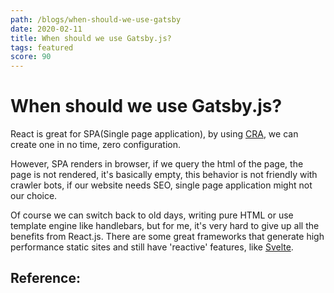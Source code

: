 ```yaml
---
path: /blogs/when-should-we-use-gatsby
date: 2020-02-11
title: When should we use Gatsby.js?
tags: featured
score: 90
---
```


# When should we use Gatsby.js?

React is great for SPA(Single page application), by using [CRA](https://github.com/facebook/create-react-app), we can create one in no time, zero configuration.

However, SPA renders in browser, if we query the html of the page, the page is not rendered, it's basically empty, this behavior is not friendly with crawler bots,
if our website needs SEO, single page application might not our choice.

Of course we can switch back to old days, writing pure HTML or use template engine like handlebars, but for me, it's very hard to give up all the benefits from React.js. There are some great frameworks that generate high performance static sites and still have 'reactive' features, like [Svelte](https://svelte.dev/).

## Reference:
